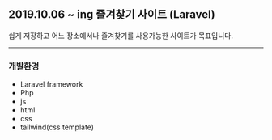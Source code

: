 ## 2019.10.06 ~ ing 즐겨찾기 사이트 (Laravel)
쉽게 저장하고 어느 장소에서나 즐겨찾기를 사용가능한 사이트가 목표입니다.
- - -
### 개발환경
* Laravel framework
* Php
* js
* html
* css
* tailwind(css template)

